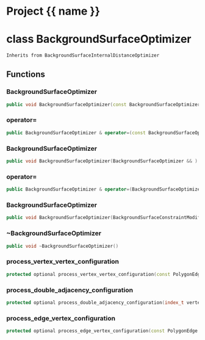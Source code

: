 <script setup>
import {useRoute} from 'vitepress'
const {path} = useRoute()
const tokens = path.split('/')
const words = tokens[2].split('-');
for (let i = 0; i < words.length; i++) {
    words[i] = words[i].charAt(0).toUpperCase() + words[i].slice(1);
    words[i] = words[i].replace('geode', 'Geode')
}
const name = words.join('-');
</script>
# Project {{ name }}

# class BackgroundSurfaceOptimizer


```cpp
Inherits from BackgroundSurfaceInternalDistanceOptimizer
```



## Functions

### BackgroundSurfaceOptimizer

```cpp
public void BackgroundSurfaceOptimizer(const BackgroundSurfaceOptimizer & )
```


### operator=

```cpp
public BackgroundSurfaceOptimizer & operator=(const BackgroundSurfaceOptimizer & )
```


### BackgroundSurfaceOptimizer

```cpp
public void BackgroundSurfaceOptimizer(BackgroundSurfaceOptimizer && )
```


### operator=

```cpp
public BackgroundSurfaceOptimizer & operator=(BackgroundSurfaceOptimizer && )
```


### BackgroundSurfaceOptimizer

```cpp
public void BackgroundSurfaceOptimizer(BackgroundSurfaceConstraintModifier & constraint_modifier, const BackgroundSurfaceImprovementSimulator & improvement_simulator)
```


### ~BackgroundSurfaceOptimizer

```cpp
public void ~BackgroundSurfaceOptimizer()
```


### process_vertex_vertex_configuration

```cpp
protected optional process_vertex_vertex_configuration(const PolygonEdge & edge, index_t level)
```


### process_double_adjacency_configuration

```cpp
protected optional process_double_adjacency_configuration(index_t vertex, index_t level)
```


### process_edge_vertex_configuration

```cpp
protected optional process_edge_vertex_configuration(const PolygonEdge & edge, index_t level)
```




